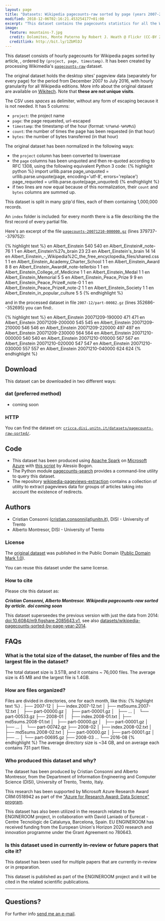 ```yaml
---
layout: page
title: "Datasets: Wikipedia pagecounts-raw sorted by page (years 2007-2016)"
modified: 2018-12-06T02:16:21.453254177+01:00
excerpt: "This dataset contains the pagecounts statistics for all the Wikimedia projects sorted by page 2007-2016"
image:
  feature: mountains-7.jpg
  credit: Dolomites, Monte Paterno by Robert J. Heath @ Flickr (CC-BY 2.0)
  creditlink: http://bit.ly/1ZbMlDJ
---
```


This dataset consists of hourly pagecounts for Wikipedia pages sorted by article, , ordered by `(project, page, timestamp)`. It has been created by processing Wikimedia's [`pagecounts-raw`](https://dumps.wikimedia.org/other/pagecounts-raw/) dataset.

The original dataset holds the desktop sites' pageview data (separately for every page) for the period from December 2007 to July 2016, with hourly granularity for all Wikipedia editions. More info about the original dataset are available on [Wikitech](https://wikitech.wikimedia.org/wiki/Analytics/Archive/Data/Pagecounts-raw). Note that **these are not unique visits**.

The CSV uses *spaces* as delimiter, without any form of escaping because it is not needed. It has 5 columns:

* `project`: the project name
* `page`: the page requested, url-escaped
* `timestamp`: the timestamp of the hour (format: `%Y%m%d-%H%M%S`)
* `count`: the number of times the page has been requested (in that hour)
* `bytes`: the number of bytes transferred (in that hour)

The original dataset has been normalized in the following ways:

* the `project` column has been converted to lowercase
* the `page` columns has been unquoted and then re-quoted according to RFC 1308,
using the following equivalent Python 3 code:
{% highlight python %}
import urllib.parse
page_unquoted = urllib.parse.unquote(page, encoding='utf-8',
    errors='replace')
page_requoted = urllib.parse.quote(page_unquoted)
{% endhighlight %}
* if two lines are now equal because of this normalization, their `count` and
`bytes` columns are summed up.

This dataset is split in many gzip'd files, each of them containing 1,000,000 records.

An `index` folder is included: for every month there is a file describing the the first record of every partial file.

Here's an excerpt of the file [`pagecounts-20071210-000000.gz`](https://dumps.wikimedia.org/other/pagecounts-raw/2007/2007-12/pagecounts-20071210-000000.gz) (lines 379737--379752)<a class="collapsible inactive" id='pagecounts-raw_sample' href="#"></a>:
<div class="collapsible" id='pagecounts-raw_sample'>
{% highlight text %}
en Albert_Einstein 540 540
en Albert_Einstein#_note-76 1 1
en Albert_Einstein%27s_brain 23 23
en Albert_Einstein's_brain 14 14
en Albert_Einstein_-_Wikipedia%2C_the_free_encyclopedia_files/shared.css 1 1
en Albert_Einstein_Academy_Charter_School 1 1
en Albert_Einstein_Award 8 8
en Albert_Einstein_Award#_note-tellerbio 1 1
en Albert_Einstein_College_of_Medicine 1 1
en Albert_Einstein_Medal 1 1
en Albert_Einstein_Memorial 5 5
en Albert_Einstein_Peace_Prize 9 9
en Albert_Einstein_Peace_Prize#_note-0 1 1
en Albert_Einstein_Peace_Prize#_note-2 1 1
en Albert_Einstein_Society 1 1
en Albert_Einstein_in_popular_culture 5 5
{% endhighlight %}
</div>

and in the processed dataset in file `2007-12/part-00082.gz` (lines 352686--352695) you can find:<a class="collapsible inactive" id='pagecounts-raw-sorted_sample' href="#"></a>.
<div class="collapsible" id='pagecounts-raw-sorted_sample'>
{% highlight text %}
en Albert_Einstein 20071209-190000 471 471
en Albert_Einstein 20071209-200000 545 545
en Albert_Einstein 20071209-210000 546 546
en Albert_Einstein 20071209-220000 497 497
en Albert_Einstein 20071209-230000 564 564
en Albert_Einstein 20071210-000000 540 540
en Albert_Einstein 20071210-010000 567 567
en Albert_Einstein 20071210-020000 547 547
en Albert_Einstein 20071210-030000 557 557
en Albert_Einstein 20071210-040000 624 624
{% endhighlight %}
</div>

## Download

This dataset can be downloaded in two different ways:

### dat (preferred method)

* coming soon

### HTTP

You can find the dataset on: [`cricca.disi.unitn.it/datasets/pagecounts-raw-sorted/`](http://cricca.disi.unitn.it/datasets/pagecounts-raw-sorted/).

## Code

* This dataset has been produced using [Apache Spark](https://spark.apache.org/)
  on [Microsoft Azure](https://azure.microsoft.com/)
  with [this script](https://gist.github.com/youtux/13353862ac4227c4baf2) by Alessio Bogon.
* The Python module [pagecounts-search](https://github.com/youtux/pagecounts-search)
  provides a command-line utility to query this dataset.
* The repository [wikipedia-pageviews-extraction](https://github.com/NGI4eu/engineroom-wikipedia-pageviews-extraction) contains a collection of utility to extract pageviews
data for groups of articles taking into account the existence of redirects.

## Authors

* Cristian Consonni ([cristian.consonni(at)unitn.it](mailto:cristian.consonni(at)unitn(dot)it)), DISI - University of Trento
* Alberto Montresor, DISI - University of Trento

### License

The [original dataset](https://dumps.wikimedia.org/other/pagecounts-raw/) was
published in the Public Domain ([Public Domain Mark 1.0](http://creativecommons.org/publicdomain/mark/1.0/)).

You can reuse this dataset under the same license.

### How to cite

Please cite this dataset as:

***Cristian Consonni, Alberto Montresor.***
***Wikipedia pagecounts-raw sorted by article.***
***doi coming soon***

This dataset superseedes the previous version with just the data from 2014:
[doi:10.6084/m9.figshare.2085643.v1](https://dx.doi.org/10.6084/m9.figshare.2085643.v1),
see also [datasets/wikipedia-pagecounts-sorted-by-page-year-2014](http://disi.unitn.it/~consonni/datasets/wikipedia-pagecounts-sorted-by-page-year-2014/).

## FAQs

### What is the total size of the dataset, the number of files and the largest file in the dataset?

The total dataset size is 3.5TB, and it contains ~ 76,000 files. The average size is 45 MB and the largest file is 1.4GB.

### How are files organized?

Files are divided in directories, one for each month, like this:
{% highlight text %}
.
├── 2007-12
│   ├── index.2007-12.txt
│   ├── md5sums.2007-12.txt
│   ├── part-00000.gz
│   ├── part-00001.gz
│   ├── ...
│   └── part-00533.gz
├── 2008-01
│   ├── index.2008-01.txt
│   ├── md5sums.2008-01.txt
│   ├── part-00000.gz
│   ├── part-00001.gz
│   ├── ...
│   └── part-00742.gz
├── 2008-02
│   ├── index.2008-02.txt
│   ├── md5sums.2008-02.txt
│   ├── part-00000.gz
│   ├── part-00001.gz
│   ├── ...
│   └── part-00695.gz
├── 2008-03
...
└── 2016-08
{% endhighlight %}
The average directory size is ~34 GB, and on average each contains 731 part files.

### Who produced this dataset and why?

The dataset has been produced by Cristian Consonni and Alberto Montresor, from the Department of Information Engineering and Computer Science (DISI), University of Trento, Trento, Italy.

This research has been supported by Microsoft Azure Research Award CRM:0518942 as part of the ["Azure for Research Award: Data Science" program](https://www.microsoft.com/en-us/research/academic-program/data-science-award/).

This dataset has also been utilized in the research related to the ENGINEROOM project, in collaboration with David Laniado of Eurecat - Centre Tecnològic de Catalunya, Barcelona, Spain. EU ENGINEROOM has received funding from the European Union's Horizon 2020 research and innovation programme under the Grant Agreement no 780643.

### Is this dataset used in currently in-review or future papers that cite it?

This dataset has been used for multiple papers that are currently in-review or in preparation.

This dataset is published as part of the ENGINEROOM project and it will be cited in the related scientific publications.

---

## Questions?

For further info <a href="mailto:cristian.consonni(at)unitn(dot)it" target="_blank">send me an e-mail</a>.
